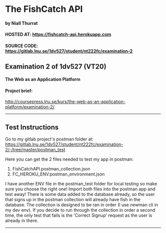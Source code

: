 
# The FishCatch API
#### by Niall Thurrat

#### HOSTED AT: https://fishcatch-api.herokuapp.com
#### SOURCE CODE: https://gitlab.lnu.se/1dv527/student/nt222fc/examination-2

## Examination 2 of 1dv527 (VT20)
#### The Web as an Application Platform

#### Project brief:
http://coursepress.lnu.se/kurs/the-web-as-an-application-platform/examination-2/


-----------------------------------------

## Test Instructions

Go to my gitlab project's postman folder at:
https://gitlab.lnu.se/1dv527/student/nt222fc/examination-2/-/tree/master/postman_test

Here you can get the 2 files needed to test my app in postman:
1. FishCatchAPI.postman_collection.json
2. FC_HEROKU_ENV.postman_environment.json

I have another ENV file in the postman_test folder for local testing so make sure you choose the right one! Import both files into the postman app and test away! There is some data added to the database already, so the user that signs up in the postman collection will already have fish in the database. The collection is designed to be ran in order (I use newman cli in my dev env). If you decide to run through the collection in order a second time, the only test that fails is the 'Correct Signup' request as the user is already in there.

-----------------------------------------
